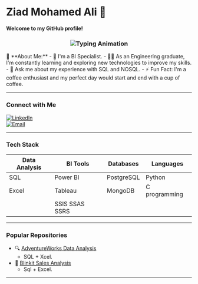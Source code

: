 # Ziad Mohamed Ali 👋

**Welcome to my GitHub profile!**  
<h3 align="center">
  <img src="https://readme-typing-svg.demolab.com?font=Fira+Code&pause=1000&color=00FF00&width=435&lines=Data+Analyst+%7C+BI+Specialist+%7C+SQL+Expert" alt="Typing Animation" />
</h3>
🔹 **About Me:**  
- 🏢 I'm a BI Specialist. 
- 👨‍💻 As an Engineering graduate, I'm constantly learning and exploring new technologies to improve my skills.
- 💬 Ask me about my experience with SQL and NOSQL.
- ⚡ Fun Fact: I'm a coffee enthusiast and my perfect day would start and end with a cup of coffee.

---

### **Connect with Me**  
[![LinkedIn]([https://img.shields.io/badge/LinkedIn-0077B5?style=flat&logo=linkedin&logoColor=white)](Your_LinkedIn_URL](https://www.linkedin.com/in/ziad-mohammed-ali/))  
[![Email](https://img.shields.io/badge/Email-D14836?style=flat&logo=gmail&logoColor=white)](mailto:ziadmohammed628@gamil.com)  

---

### **Tech Stack**  
| Data Analysis       | BI Tools          | Databases       | Languages       |  
|---------------------|-------------------|-----------------|-----------------|  
| SQL                 | Power BI          | PostgreSQL      | Python          |  
| Excel               | Tableau           | MongoDB         | C programming   |  
|                     | SSIS SSAS SSRS 
---

### **Popular Repositories**  
- 🔍 [AdventureWorks Data Analysis]([https://github.com/your-repo-link](https://github.com/Zyydd/Adventure-Works-Sales-Analysis-Excel-PowerQuery-PivotTables))  
  - SQL + Xcel.  
- 🏪 [Blinkit Sales Analysis]([https://github.com/your-repo-link](https://github.com/Zyydd/Blinkit-Sales-analysis-))  
  - Sql + Excel.  

---
